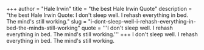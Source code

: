 +++
author = "Hale Irwin"
title = "the best Hale Irwin Quote"
description = "the best Hale Irwin Quote: I don't sleep well. I rehash everything in bed. The mind's still working."
slug = "i-dont-sleep-well-i-rehash-everything-in-bed-the-minds-still-working"
quote = '''I don't sleep well. I rehash everything in bed. The mind's still working.'''
+++
I don't sleep well. I rehash everything in bed. The mind's still working.
